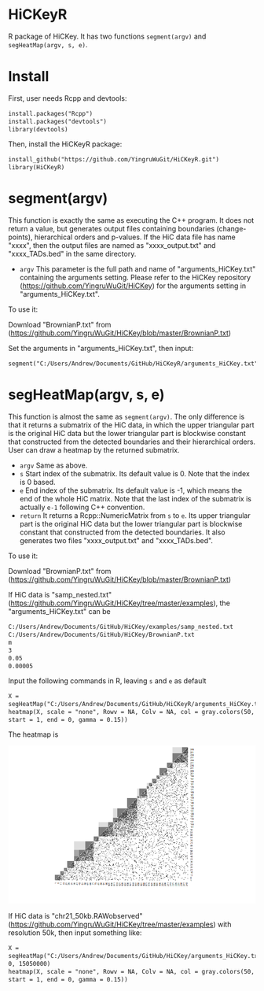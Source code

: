 # HiCKeyR

R package of HiCKey. It has two functions `segment(argv)` and `segHeatMap(argv, s, e)`.

# Install

First, user needs Rcpp and devtools:
```
install.packages("Rcpp")
install.packages("devtools")
library(devtools)
```
Then, install the HiCKeyR package:
```
install_github("https://github.com/YingruWuGit/HiCKeyR.git")
library(HiCKeyR)
```

# segment(argv)

This function is exactly the same as executing the C++ program. It does not return a value, but generates output files containing boundaries (change-points), hierarchical orders and p-values. If the HiC data file has name "xxxx", then the output files are named as "xxxx_output.txt" and "xxxx_TADs.bed" in the same directory.

- `argv` This parameter is the full path and name of "arguments_HiCKey.txt" containing the arguments setting. Please refer to the HiCKey repository (https://github.com/YingruWuGit/HiCKey) for the arguments setting in "arguments_HiCKey.txt".

To use it:

Download "BrownianP.txt" from (https://github.com/YingruWuGit/HiCKey/blob/master/BrownianP.txt)

Set the arguments in "arguments_HiCKey.txt", then input:

```
segment("C:/Users/Andrew/Documents/GitHub/HiCKeyR/arguments_HiCKey.txt")
```

# segHeatMap(argv, s, e)

This function is almost the same as `segment(argv)`. The only difference is that it returns a submatrix of the HiC data, in which the upper triangular part is the original HiC data but the lower triangular part is blockwise constant that constructed from the detected boundaries and their hierarchical orders. User can draw a heatmap by the returned submatrix.

- `argv` Same as above.
- `s` Start index of the submatrix. Its default value is 0. Note that the index is 0 based.
- `e` End index of the submatrix. Its default value is -1, which means the end of the whole HiC matrix. Note that the last index of the submatrix is actually `e-1` following C++ convention.
- `return` It returns a Rcpp::NumericMatrix from `s` to `e`. Its upper triangular part is the original HiC data but the lower triangular part is blockwise constant that constructed from the detected boundaries. It also generates two files "xxxx_output.txt" and "xxxx_TADs.bed".

To use it:

Download "BrownianP.txt" from (https://github.com/YingruWuGit/HiCKey/blob/master/BrownianP.txt)

If HiC data is "samp_nested.txt" (https://github.com/YingruWuGit/HiCKey/tree/master/examples), the "arguments_HiCKey.txt" can be
```
C:/Users/Andrew/Documents/GitHub/HiCKey/examples/samp_nested.txt
C:/Users/Andrew/Documents/GitHub/HiCKey/BrownianP.txt
m
3
0.05
0.00005
```
Input the following commands in R, leaving `s` and `e` as default
```
X = segHeatMap("C:/Users/Andrew/Documents/GitHub/HiCKeyR/arguments_HiCKey.txt")
heatmap(X, scale = "none", Rowv = NA, Colv = NA, col = gray.colors(50, start = 1, end = 0, gamma = 0.15))
```
The heatmap is

![alt text](https://github.com/YingruWuGit/HiCKeyR/blob/main/sample_heatmap.png)

If HiC data is "chr21_50kb.RAWobserved" (https://github.com/YingruWuGit/HiCKey/tree/master/examples) with resolution 50k, then input something like:
```
X = segHeatMap("C:/Users/Andrew/Documents/GitHub/HiCKey/arguments_HiCKey.txt", 0, 15050000)
heatmap(X, scale = "none", Rowv = NA, Colv = NA, col = gray.colors(50, start = 1, end = 0, gamma = 0.15))
```
